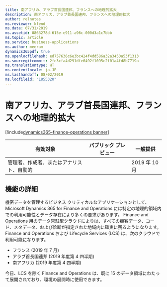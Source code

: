 ```yaml
---
title: 南アフリカ、アラブ首長国連邦、フランスへの地理的拡大
description: 南アフリカ、アラブ首長国連邦、フランスへの地理的拡大
author: relnotes
ms.reviewer: kfend
ms.date: 07/31/2019
ms.assetid: 0863278d-615e-e911-a96c-000d3a1c7bbb
ms.topic: article
ms.service: business-applications
ms.author: meeram
dynamics365pdf: true
ms.openlocfilehash: ed757636c6e3bc424f4dd586a32a3450a53f1313
ms.sourcegitcommit: 2fe3cfa4d291dfe6492f1095c2f01a4fd8b7719a
ms.translationtype: HT
ms.contentlocale: ja-JP
ms.lasthandoff: 08/02/2019
ms.locfileid: "1855320"
---
```

# <a name="geo-expansion-to-south-africa-united-arab-emirates-and-france"></a>南アフリカ、アラブ首長国連邦、フランスへの地理的拡大
[!include[dynamics365-finance-operations banner](../includes/dynamics365-finance-operations.md)]

| 有効対象    |  パブリック プレビュー | 一般提供 | 
| ---------- | ---------- |---------- |
|管理者、作成者、またはアナリスト、自動的|| 2019 年 10 月|






## <a name="feature-details"></a>機能の詳細
<!--feature detail start -->
機密データを管理するビジネス クリティカルなアプリケーションとして、Microsoft Dynamics 365 for Finance and Operations には特定の地理的領域内での利用可能性とデータ存在により多くの要求があります。 Finance and Operations 用のデータ常駐型クラウドによりは、すべての顧客データ、コード、メタデータ、および診断が指定された地域内に確実に残るようになります。 Finance and Operations および Lifecycle Services (LCS) は、次のクラウドで利用可能になります。 

- フランス (2019 年 7 月)
- アラブ首長国連邦 (2019 年度第 4 四半期)
- 南アフリカ (2019 年度第 4 四半期)

今日、LCS を除く Finance and Operations は、既に 15 のデータ領域にわたって展開されており、環境の展開時に使用できます。
<!--feature detail end -->











